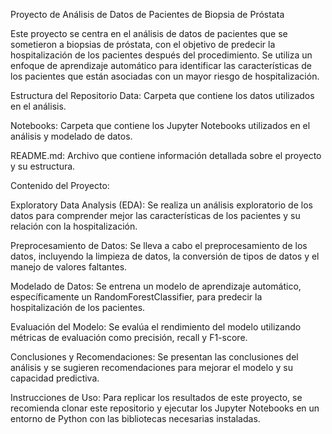 Proyecto de Análisis de Datos de Pacientes de Biopsia de Próstata


Este proyecto se centra en el análisis de datos de pacientes que se sometieron a biopsias de próstata, con el objetivo de predecir la hospitalización de los pacientes después del procedimiento. Se utiliza un enfoque de aprendizaje automático para identificar las características de los pacientes que están asociadas con un mayor riesgo de hospitalización.

Estructura del Repositorio
Data: Carpeta que contiene los datos utilizados en el análisis.

Notebooks: Carpeta que contiene los Jupyter Notebooks utilizados en el análisis y modelado de datos.

README.md: Archivo que contiene información detallada sobre el proyecto y su estructura.

Contenido del Proyecto:

Exploratory Data Analysis (EDA): Se realiza un análisis exploratorio de los datos para comprender mejor las características de los pacientes y su relación con la hospitalización.

Preprocesamiento de Datos: Se lleva a cabo el preprocesamiento de los datos, incluyendo la limpieza de datos, la conversión de tipos de datos y el manejo de valores faltantes.

Modelado de Datos: Se entrena un modelo de aprendizaje automático, específicamente un RandomForestClassifier, para predecir la hospitalización de los pacientes.

Evaluación del Modelo: Se evalúa el rendimiento del modelo utilizando métricas de evaluación como precisión, recall y F1-score.

Conclusiones y Recomendaciones: Se presentan las conclusiones del análisis y se sugieren recomendaciones para mejorar el modelo y su capacidad predictiva.

Instrucciones de Uso:
Para replicar los resultados de este proyecto, se recomienda clonar este repositorio y ejecutar los Jupyter Notebooks en un entorno de Python con las bibliotecas necesarias instaladas.
